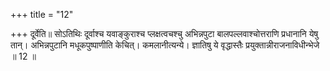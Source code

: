 +++
title = "12"

+++
दूर्वेति॥ सोऽतिथिः दूर्वाश्च यवाङ्कुराश्च प्लक्षत्वचश्चु अभिन्नपुटा बालपल्लवाश्चोत्तराणि प्रधानानि येषु तान्। अभिन्नपुटानि मधूकपुष्पाणीति केचित्। कमलानीत्यन्ये। ज्ञातिषु ये वृद्धास्तैः प्रयुक्तान्नीराजनाविधीन्भेजे ॥ 12 ॥
